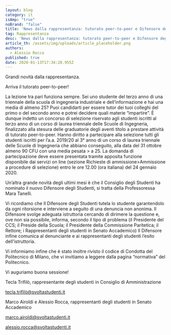```yaml
---
layout: blog
category: it
isAmp: "true"
noBrand: "false"
title: 'News dalla rappresentanza: tutorato peer-to-peer e Difensore degli Studenti'
tag: Rappresentanza
desc: 'News dalla rappresentanza: tutorato peer-to-peer e Difensore degli Studenti'
article_th: /assets/img/uploads/article_placeholder.png
authors:
  - Alessio Rocca
published: true
date: 2020-01-13T17:34:20.955Z
---
```

Grandi novità dalla rappresentanza.

Arriva il tutorato peer-to-peer!

La lezione tra pari funziona sempre. Sei uno studente del terzo anno di una triennale della scuola di ingegneria industriale e dell’informazione e hai una media di almeno 25? Puoi candidarti per essere tutor dei tuoi colleghi del primo o del secondo anno e potrei decidere quali materie “impartire”. È dunque indetto un concorso di selezione riservato agli studenti iscritti al terzo anno di un corso di laurea triennale delle Scuole di Ingegneria, finalizzato alla stesura delle graduatorie degli aventi titolo a prestare attività di tutorato peer-to-peer. Hanno diritto a partecipare alla selezione tutti gli studenti iscritti per l’a.a. 2019/20 al 3° anno di un corso di laurea triennale delle Scuole di Ingegneria che abbiano conseguito, alla data del 31 ottobre almeno 90 CFU con una media pesata > a 25. La domanda di partecipazione deve essere presentata tramite apposita funzione disponibile dai servizi on line (sezione Richieste di ammissione>Ammissione a procedure di selezione) entro le ore 12.00 (ora italiana) del 24 gennaio 2020.

Un’altra grande novità degli ultimi mesi è che il Consiglio degli Studenti ha nominato il nuovo Difensore degli Studenti, si tratta della Professoressa Mara Tanelli.

Vi ricordiamo che Il Difensore degli Studenti tutela lo studente garantendolo da ogni ritorsione e interviene a seguito di una denuncia non anonima. Il Difensore svolge adeguata istruttoria cercando di dirimere la questione e, ove non sia possibile, informa, secondo il tipo di problema (il Presidente del CCS; il Preside della Scuola; il Presidente della Commissione Paritetica; il Rettore; i Rappresentanti degli studenti in Senato Accademico) Il Difensore infine comunica al denunciante e ai rappresentanti degli studenti l’esito dell’istruttoria.

Vi informiamo infine che è stato inoltre rivisto il codice di Condotta del Politecnico di Milano, che vi invitiamo a leggere dalla pagina “normativa” del Politecnico.

Vi auguriamo buona sessione!



Tecla Trifilò, rappresentante degli studenti in Consiglio di Amministrazione

tecla.trifilò@svoltastudenti.it

Marco Airoldi e Alessio Rocca, rappresentanti degli studenti in Senato Accademico

marco.airoldi@svoltastudenti.it

alessio.rocca@svoltastudenti.it